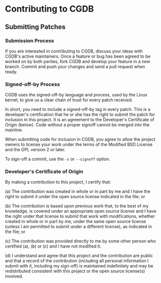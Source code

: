 # Contributing to CGDB

## Submitting Patches

### Submission Process

If you are interested in contributing to CGDB, discuss your ideas with CGDB's
active maintainers. Once a feature or bug has been agreed to be worked on by
both parties, fork CGDB and develop your feature in a new branch. Commit and
push your changes and send a pull request when ready.

### Signed-off-by Process

CGDB uses the signed-off-by language and process, used by the Linux kernel, to
give us a clear chain of trust for every patch received.

In short, you need to include a signed-off-by tag in every patch. This is a
developer's certification that he or she has the right to submit the patch for
inclusion in this project. It is an agreement to the Developer's Certificate of
Origin (below). Code without a proper signoff cannot be merged into the
mainline.

When submitting code for inclusion in CGDB, you agree to allow the project
owners to license your work under the terms of the Modified BSD License and the
GPL version 2 or later.

To sign-off a commit, use the `-s` or `--signoff` option.

### Developer's Certificate of Origin

By making a contribution to this project, I certify that:

  (a) The contribution was created in whole or in part by me and I
      have the right to submit it under the open source license
      indicated in the file; or

  (b) The contribution is based upon previous work that, to the best
      of my knowledge, is covered under an appropriate open source
      license and I have the right under that license to submit that
      work with modifications, whether created in whole or in part
      by me, under the same open source license (unless I am
      permitted to submit under a different license), as indicated
      in the file; or

  (c) The contribution was provided directly to me by some other
      person who certified (a), (b) or (c) and I have not modified
      it.

  (d) I understand and agree that this project and the contribution
      are public and that a record of the contribution (including all
      personal information I submit with it, including my sign-off) is
      maintained indefinitely and may be redistributed consistent with
      this project or the open source license(s) involved.
